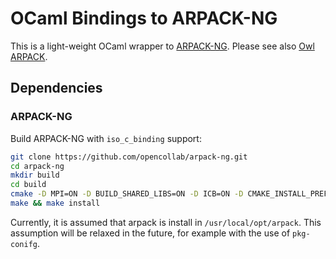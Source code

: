 # OCaml Bindings to ARPACK-NG

This is a light-weight OCaml wrapper to [ARPACK-NG](https://github.com/opencollab/arpack-ng). 
Please see also [Owl ARPACK](https://github.com/tachukao/owl-arpack).

## Dependencies

### ARPACK-NG
Build ARPACK-NG with `iso_c_binding` support:

```sh
git clone https://github.com/opencollab/arpack-ng.git
cd arpack-ng
mkdir build
cd build
cmake -D MPI=ON -D BUILD_SHARED_LIBS=ON -D ICB=ON -D CMAKE_INSTALL_PREFIX=/usr/local/opt/arpack ..
make && make install
```
Currently, it is assumed that arpack is install in `/usr/local/opt/arpack`. This assumption will be relaxed in the future, for example with the use of `pkg-conifg`.

